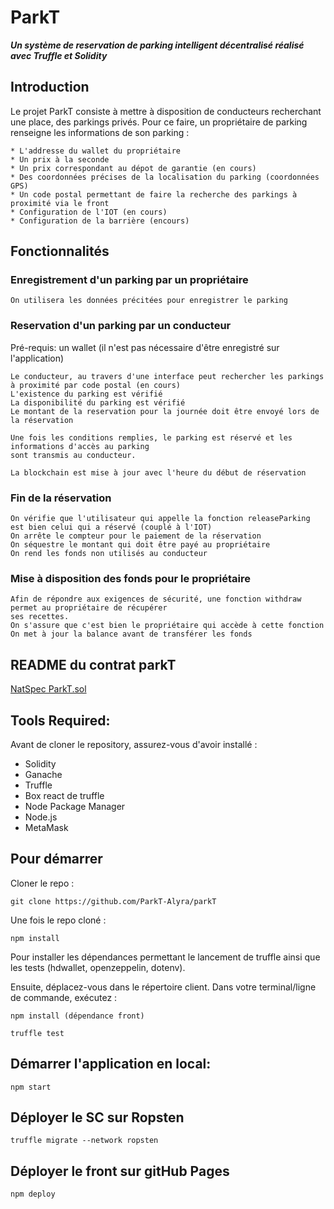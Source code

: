 # ParkT
***Un système de reservation de parking intelligent décentralisé réalisé avec Truffle et Solidity***

## Introduction

Le projet ParkT consiste à mettre à disposition de conducteurs recherchant une place, des parkings privés.
Pour ce faire, un propriétaire de parking renseigne les informations de son parking :

    * L'addresse du wallet du propriétaire
    * Un prix à la seconde
    * Un prix correspondant au dépot de garantie (en cours)
    * Des coordonnées précises de la localisation du parking (coordonnées GPS)
    * Un code postal permettant de faire la recherche des parkings à proximité via le front
    * Configuration de l'IOT (en cours)
    * Configuration de la barrière (encours)

## Fonctionnalités

### Enregistrement d'un parking par un propriétaire

    On utilisera les données précitées pour enregistrer le parking

### Reservation d'un parking par un conducteur

Pré-requis: un wallet (il n'est pas nécessaire d'être enregistré sur l'application)

	Le conducteur, au travers d'une interface peut rechercher les parkings à proximité par code postal (en cours)
	L'existence du parking est vérifié
	La disponibilité du parking est vérifié
	Le montant de la reservation pour la journée doit être envoyé lors de la réservation

    Une fois les conditions remplies, le parking est réservé et les informations d'accès au parking
    sont transmis au conducteur.

    La blockchain est mise à jour avec l'heure du début de réservation

### Fin de la réservation

    On vérifie que l'utilisateur qui appelle la fonction releaseParking est bien celui qui a réservé (couplé à l'IOT)
    On arrête le compteur pour le paiement de la réservation
    On séquestre le montant qui doit être payé au propriétaire
    On rend les fonds non utilisés au conducteur

### Mise à disposition des fonds pour le propriétaire

    Afin de répondre aux exigences de sécurité, une fonction withdraw permet au propriétaire de récupérer
    ses recettes.
    On s'assure que c'est bien le propriétaire qui accède à cette fonction
    On met à jour la balance avant de transférer les fonds


## README du contrat parkT

   [NatSpec ParkT.sol](https://htmlpreview.github.io/?https://github.com/ParkT-Alyra/parkT/blob/main/ParkT.html)
   
## Tools Required:

Avant de cloner le repository, assurez-vous d'avoir installé :

* Solidity
* Ganache
* Truffle
* Box react de truffle
* Node Package Manager
* Node.js
* MetaMask

## Pour démarrer <a name="getting-started"></a>

Cloner le repo : 

`git clone https://github.com/ParkT-Alyra/parkT`

Une fois le repo cloné :
	
	npm install

Pour installer les dépendances permettant le lancement de truffle ainsi que les tests (hdwallet, openzeppelin, dotenv).

Ensuite, déplacez-vous dans le répertoire client. Dans votre terminal/ligne de commande, exécutez :

	npm install (dépendance front)

	truffle test
	
## Démarrer l'application en local:

	npm start
	
## Déployer le SC sur Ropsten

	truffle migrate --network ropsten
	
## Déployer le front sur gitHub Pages
	
	npm deploy

